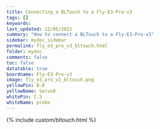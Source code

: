 ```yaml
---
title: Connecting a BLTouch to a Fly-E3-Pro-v3
tags: []
keywords: 
last_updated: 12/05/2022
summary: "How to connect a BLTouch to a Fly-E3-Pro-v3"
sidebar: mydoc_sidebar
permalink: fly_e3_pro_v3_bltouch.html
folder: mydoc
comments: false
toc: false
datatable: true
boardname: Fly-E3-Pro-v3
image: fly_e3_pro_v3_bltouch.png
yellowPin: B.0
yellowName: Servo0
whitePin: C.5
whiteName: probe
---
```


{% include custom/bltouch.html %}